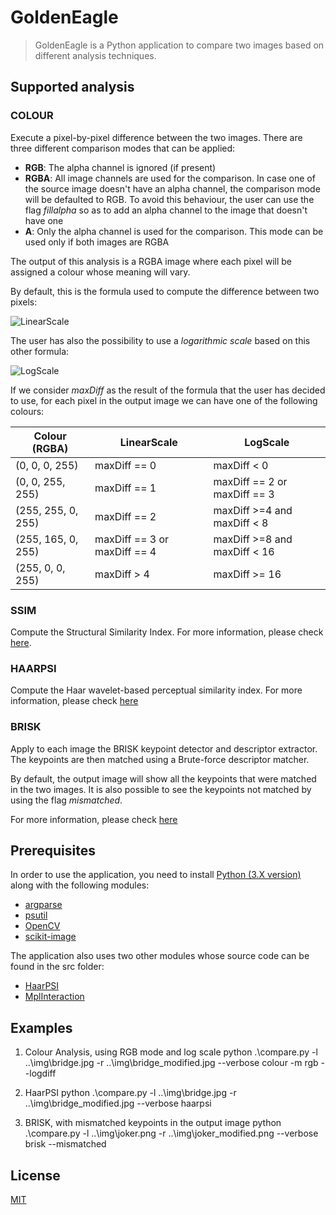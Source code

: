 # GoldenEagle

> GoldenEagle is a Python application to compare two images based on different analysis techniques. 

## Supported analysis

### COLOUR

Execute a pixel-by-pixel difference between the two images. There are three different comparison modes that can be applied: 
- **RGB**: The alpha channel is ignored (if present)
- **RGBA**: All image channels are used for the comparison. In case one of the source image doesn't have an alpha channel, the comparison mode will be defaulted to RGB. To avoid this behaviour, the user can use the flag *fillalpha* so as to add an alpha channel to the image that doesn't have one 
- **A**: Only the alpha channel is used for the comparison. This mode can be used only if both images are RGBA

The output of this analysis is a RGBA image where each pixel will be assigned a colour whose meaning will vary. 

By default, this is the formula used to compute the difference between two pixels:

![LinearScale](https://github.com/Naiko90/images/blob/master/linear_scale.png?raw=true)

The user has also the possibility to use a *logarithmic scale* based on this other formula:

![LogScale](https://github.com/Naiko90/images/blob/master/log_scale.png?raw=true)

If we consider *maxDiff* as the result of the formula that the user has decided to use, for each pixel in the output image we can have one of the following colours:

| Colour (RGBA) | LinearScale | LogScale |
| --- | --- | --- |
| (0, 0, 0, 255) | maxDiff == 0 | maxDiff < 0 |
| (0, 0, 255, 255) | maxDiff == 1 | maxDiff == 2 or maxDiff == 3 |
| (255, 255, 0, 255) | maxDiff == 2 | maxDiff >=4 and maxDiff < 8 |
| (255, 165, 0, 255) | maxDiff == 3 or maxDiff == 4 | maxDiff >=8 and maxDiff < 16 |
| (255, 0, 0, 255) | maxDiff > 4 | maxDiff >= 16 |

### SSIM

Compute the Structural Similarity Index. For more information, please check [here](https://scikit-image.org/docs/dev/auto_examples/transform/plot_ssim.html).

### HAARPSI

Compute the Haar wavelet-based perceptual similarity index. For more information, please check [here](http://www.haarpsi.org/)

### BRISK

Apply to each image the BRISK keypoint detector and descriptor extractor. The keypoints are then matched using a Brute-force descriptor matcher. 

By default, the output image will show all the keypoints that were matched in the two images. It is also possible to see the keypoints not matched by using the flag *mismatched*.

For more information, please check [here](https://opencv-python-tutroals.readthedocs.io/en/latest/py_tutorials/py_feature2d/py_matcher/py_matcher.html)

## Prerequisites

In order to use the application, you need to install [Python (3.X version)](https://www.python.org/downloads/) along with the following modules:

- [argparse](https://pypi.org/project/argparse/)
- [psutil](https://pypi.org/project/psutil/)
- [OpenCV](https://pypi.org/project/opencv-python/)
- [scikit-image](https://scikit-image.org/docs/0.15.x/install.html)

The application also uses two other modules whose source code can be found in the src folder:

- [HaarPSI](http://www.haarpsi.org/software/haarPsi.py)
- [MplInteraction](https://gist.github.com/t20100/e5a9ba1196101e618883)

## Examples

1. Colour Analysis, using RGB mode and log scale
    python .\compare.py -l ..\img\bridge.jpg -r ..\img\bridge_modified.jpg --verbose colour -m rgb --logdiff

2. HaarPSI
    python .\compare.py -l ..\img\bridge.jpg -r ..\img\bridge_modified.jpg --verbose haarpsi

3. BRISK, with mismatched keypoints in the output image
    python .\compare.py -l ..\img\joker.png -r ..\img\joker_modified.png --verbose brisk --mismatched


## License
[MIT](https://choosealicense.com/licenses/mit/)
